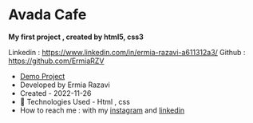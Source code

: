 # Avada Cafe
 **My first project , created by html5, css3**

Linkedin : https://www.linkedin.com/in/ermia-razavi-a611312a3/
Github : https://github.com/ErmiaRZV
- [Demo Project](https://ermiarzv.github.io/Avada-cafe/)
- Developed by Ermia Razavi
- Created - 2022-11-26
- 🤖 Technologies Used - Html , css 
- How to reach me : with my
[instagram](https://www.instagram.com/ermia_razavi.dev) and
[linkedin](https://www.linkedin.com/in/ermia-razavi-a611312a3/)

